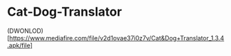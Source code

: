 # Cat-Dog-Translator

(DWONLOD)[https://www.mediafire.com/file/v2d1ovae37i0z7v/Cat&Dog+Translator_1.3.4.apk/file]
